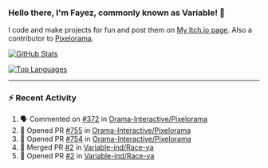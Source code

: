 ### Hello there, I'm Fayez, commonly known as Variable! 👋
I code and make projects for fun and post them on [My Itch.io page](https://variable-industries.itch.io/). Also a contributor to [Pixelorama](https://github.com/Orama-Interactive/Pixelorama).

[![GitHub Stats](https://github-readme-stats.vercel.app/api/?username=Variable-ind&show_icons=true&theme=merko)](https://github.com/anuraghazra/github-readme-stats)

[![Top Languages](https://github-readme-stats.vercel.app/api/top-langs/?username=Variable-ind&layout=compact&theme=merko)](https://github.com/anuraghazra/github-readme-stats)

---

### :zap: Recent Activity

<!--START_SECTION:activity-->
1. 🗣 Commented on [#372](https://github.com/Orama-Interactive/Pixelorama/issues/372) in [Orama-Interactive/Pixelorama](https://github.com/Orama-Interactive/Pixelorama)
2. 💪 Opened PR [#755](https://github.com/Orama-Interactive/Pixelorama/pull/755) in [Orama-Interactive/Pixelorama](https://github.com/Orama-Interactive/Pixelorama)
3. 💪 Opened PR [#754](https://github.com/Orama-Interactive/Pixelorama/pull/754) in [Orama-Interactive/Pixelorama](https://github.com/Orama-Interactive/Pixelorama)
4. 🎉 Merged PR [#2](https://github.com/Variable-ind/Race-ya/pull/2) in [Variable-ind/Race-ya](https://github.com/Variable-ind/Race-ya)
5. 💪 Opened PR [#2](https://github.com/Variable-ind/Race-ya/pull/2) in [Variable-ind/Race-ya](https://github.com/Variable-ind/Race-ya)
<!--END_SECTION:activity-->

<!--
**Variable-ind/Variable-ind** is a ✨ _special_ ✨ repository because its `README.md` (this file) appears on your GitHub profile.

Here are some ideas to get you started:
- 🌱 I’m currently studying at ...
- 🔭 I’m currently working on ...
- 👯 I’m looking to collaborate on ...
- 🤔 I’m looking for help with ...
- 💬 Ask me about ...
- 📫 How to reach me: ...
- ⚡ Fun fact: ...
-->
